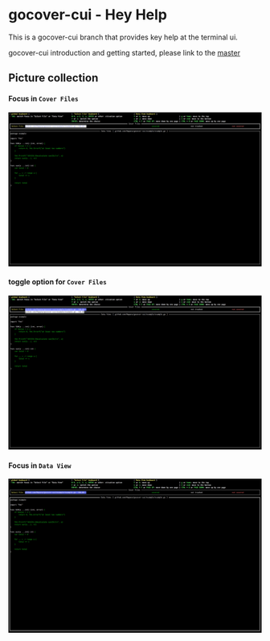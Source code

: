 # gocover-cui - Hey Help
This is a gocover-cui branch that provides key help at the terminal ui.

gocover-cui introduction and getting started, please link to the [master](https://github.com/Mapana/gocover-cui)

## Picture collection
#### Focus in `Cover Files`
![image](https://github.com/Mapana/gocover-cui/blob/key-help/gocover-cui-1.png)

#### toggle option for `Cover Files`
![image](https://github.com/Mapana/gocover-cui/blob/key-help/gocover-cui-2.png)

#### Focus in `Data View`
![image](https://github.com/Mapana/gocover-cui/blob/key-help/gocover-cui-3.png)
